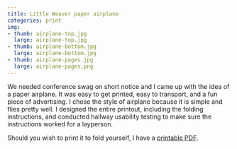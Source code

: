 ```yaml
---
title: Little Weaver paper airplane
categories: print
img:
- thumb: airplane-top.jpg
  large: airplane-top.jpg
- thumb: airplane-bottom.jpg
  large: airplane-bottom.jpg
- thumb: airplane-pages.jpg
  large: airplane-pages.png
---
```


We needed conference swag on short notice and I came up with the idea of a paper airplane. It was easy to get printed, easy to transport, and a fun piece of advertising. I chose the style of airplane because it is simple and flies pretty well. I designed the entire printout, including the folding instructions, and conducted hallway usability testing to make sure the instructions worked for a layperson.

Should you wish to print it to fold yourself, I have a [printable PDF](http://nmorduch.me/static/work/airplane.pdf).
